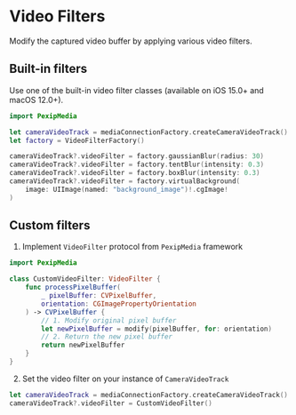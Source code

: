 #  Video Filters

Modify the captured video buffer by applying various video filters.

## Built-in filters

Use one of the built-in video filter classes (available on iOS 15.0+ and macOS 12.0+).

```swift
import PexipMedia

let cameraVideoTrack = mediaConnectionFactory.createCameraVideoTrack()
let factory = VideoFilterFactory()

cameraVideoTrack?.videoFilter = factory.gaussianBlur(radius: 30)
cameraVideoTrack?.videoFilter = factory.tentBlur(intensity: 0.3)
cameraVideoTrack?.videoFilter = factory.boxBlur(intensity: 0.3)
cameraVideoTrack?.videoFilter = factory.virtualBackground(
    image: UIImage(named: "background_image")!.cgImage!
)    

```

## Custom filters

1. Implement `VideoFilter` protocol from `PexipMedia` framework

```swift
import PexipMedia

class CustomVideoFilter: VideoFilter {
    func processPixelBuffer(
        _ pixelBuffer: CVPixelBuffer,
        orientation: CGImagePropertyOrientation
    ) -> CVPixelBuffer {
        // 1. Modify original pixel buffer
        let newPixelBuffer = modify(pixelBuffer, for: orientation)
        // 2. Return the new pixel buffer
        return newPixelBuffer
    }
}
```

2. Set the video filter on your instance of `CameraVideoTrack`

```swift
let cameraVideoTrack = mediaConnectionFactory.createCameraVideoTrack()
cameraVideoTrack?.videoFilter = CustomVideoFilter()
```
